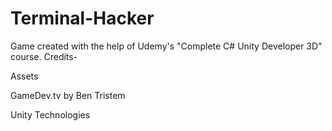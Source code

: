 # Terminal-Hacker
Game created with the help of Udemy's "Complete C# Unity Developer 3D" course.
Credits-
 
Assets

GameDev.tv by Ben Tristem

Unity Technologies
